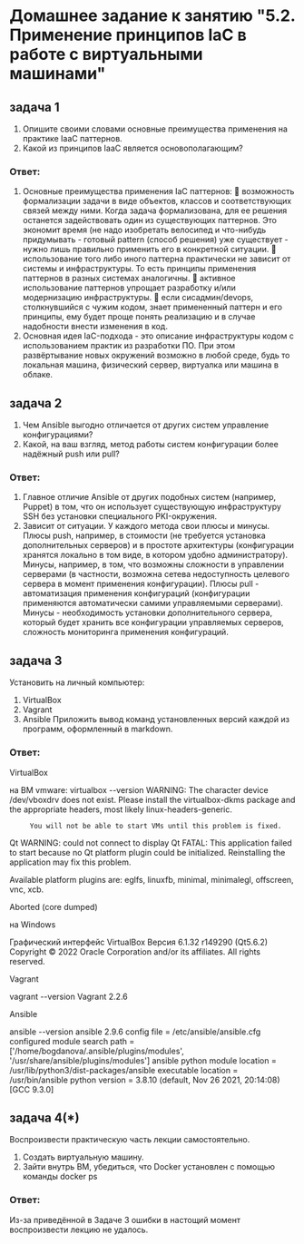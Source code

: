 # Домашнее задание к занятию "5.2. Применение принципов IaC в работе с виртуальными машинами"

## задача 1

1. Опишите своими словами основные преимущества применения на практике IaaC паттернов.
2. Какой из принципов IaaC является основополагающим?

### Ответ:
1. Основные преимущества применения IaC паттернов:
     возможность формализации задачи в виде объектов, классов и соответствующих связей между ними. Когда задача формализована, для ее решения останется задействовать один из существующих паттернов. Это экономит время (не надо изобретать велосипед и что-нибудь придумывать - готовый pattern (способ решения) уже существует - нужно лишь правильно применить его в конкретной ситуации.
     использование того либо иного паттерна практически не зависит от системы и инфраструктуры. То есть принципы применения паттернов в разных системах аналогичны. 
     активное использование паттернов упрощает разработку и/или модернизацию инфраструктуры.
     если сисадмин/devops, столкнувшийся с чужим кодом, знает примененный паттерн и его принципы, ему будет проще понять реализацию и в случае надобности внести изменения в код. 
2. Основная идея IaC-подхода - это описание инфраструктуры кодом с использованием практик из разработки ПО. При этом развёртывание новых окружений возможно в любой среде, будь то локальная машина, физический сервер, виртуалка или машина в облаке.

## задача 2
1. Чем Ansible выгодно отличается от других систем управление конфигурациями?
2. Какой, на ваш взгляд, метод работы систем конфигурации более надёжный push или pull?

### Ответ:
1. Главное отличие Ansible от других подобных систем (например, Puppet) в том, что он  использует существующую инфраструктуру SSH без установки специального PKI-окружения.
2. Зависит от ситуации. У каждого метода свои плюсы и минусы. Плюсы push, например, в стоимости (не требуется установка дополнительных серверов) и в простоте архитектуры (конфигурации хранятся локально в том виде, в котором удобно администратору). Минусы, например, в том, что возможны cложности в управлении серверами (в частности, возможна сетева недоступность целевого сервера в момент применения конфигурации). 
   Плюсы pull - автоматизация применения конфигураций (конфигурации применяются автоматически самими управляемыми серверами). Минусы - необходимость установки дополнительного сервера, который будет хранить все конфигурации управляемых серверов, сложность мониторинга применения конфигураций.

## задача 3
Установить на личный компьютер:
1. VirtualBox
2. Vagrant
3. Ansible
Приложить вывод команд установленных версий каждой из программ, оформленный в markdown.

### Ответ:
VirtualBox

на ВМ vmware:
virtualbox --version
WARNING: The character device /dev/vboxdrv does not exist.
         Please install the virtualbox-dkms package and the 
         appropriate headers, most likely linux-headers-generic.

         You will not be able to start VMs until this problem is fixed.
  Qt WARNING: could not connect to display
  Qt FATAL: This application failed to start because no Qt platform plugin could be initialized. Reinstalling the application may fix this problem.

  Available platform plugins are: eglfs, linuxfb, minimal, minimalegl, offscreen, vnc, xcb.

  Aborted (core dumped)

на Windows

Графический интерфейс VirtualBox
Версия 6.1.32 r149290 (Qt5.6.2)
Copyright © 2022 Oracle Corporation and/or its affiliates. All rights reserved.

Vagrant

vagrant --version
Vagrant 2.2.6

Ansible

ansible --version
ansible 2.9.6
  config file = /etc/ansible/ansible.cfg
  configured module search path = ['/home/bogdanova/.ansible/plugins/modules', '/usr/share/ansible/plugins/modules']
  ansible python module location = /usr/lib/python3/dist-packages/ansible
  executable location = /usr/bin/ansible
  python version = 3.8.10 (default, Nov 26 2021, 20:14:08) [GCC 9.3.0]


## задача 4(*)
Воспроизвести практическую часть лекции самостоятельно.
1. Создать виртуальную машину.
2. Зайти внутрь ВМ, убедиться, что Docker установлен с помощью команды
docker ps

### Ответ:
Из-за приведённой в Задаче 3 ошибки в настощий момент воспроизвести лекцию не удалось.
```
